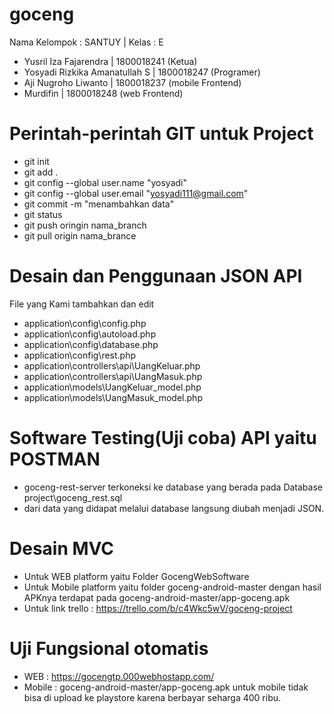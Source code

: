 # goceng

Nama Kelompok : SANTUY | Kelas : E
 - Yusril Iza Fajarendra | 1800018241 (Ketua)
 - Yosyadi Rizkika Amanatullah S | 1800018247 (Programer)
 - Aji Nugroho Liwanto | 1800018237  (mobile Frontend)
 - Murdifin | 1800018248 (web Frontend)


# Perintah-perintah GIT untuk Project
- git init
- git add .
- git config --global user.name "yosyadi"
- git config --global user.email "yosyadi111@gmail.com"
- git commit -m "menambahkan data"
- git status
- git push oringin nama_branch
- git pull origin nama_brance

# Desain dan Penggunaan JSON API
File yang Kami tambahkan dan edit
- application\config\config.php
- application\config\autoload.php
- application\config\database.php
- application\config\rest.php
- application\controllers\api\UangKeluar.php
- application\controllers\api\UangMasuk.php
- application\models\UangKeluar_model.php
- application\models\UangMasuk_model.php

# Software Testing(Uji coba) API yaitu POSTMAN
- goceng-rest-server terkoneksi ke database yang berada pada Database project\goceng_rest.sql
- dari data yang didapat melalui database langsung diubah menjadi JSON.

# Desain MVC
- Untuk WEB platform yaitu Folder GocengWebSoftware
- Untuk Mobile platform yaitu folder goceng-android-master dengan hasil APKnya terdapat pada goceng-android-master/app-goceng.apk
- Untuk link trello : https://trello.com/b/c4Wkc5wV/goceng-project

# Uji Fungsional otomatis
- WEB : https://gocengtp.000webhostapp.com/
- Mobile : goceng-android-master/app-goceng.apk untuk mobile tidak bisa di upload ke playstore karena berbayar seharga 400 ribu.
 
